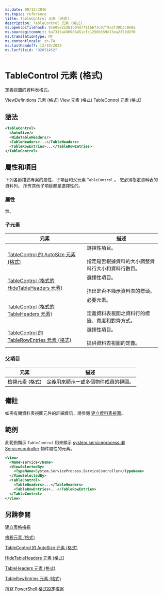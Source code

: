 ```yaml
---
ms.date: 09/13/2016
ms.topic: reference
title: TableControl 元素 (格式)
description: TableControl 元素 (格式)
ms.openlocfilehash: 93e05e22d61504d7781b6f3c07f9a3fd0b3c9e8a
ms.sourcegitcommit: ba7315a496986451cfc1296b659d73ea2373d3f0
ms.translationtype: MT
ms.contentlocale: zh-TW
ms.lasthandoff: 12/10/2020
ms.locfileid: "92651452"
---
```

# <a name="tablecontrol-element-format"></a>TableControl 元素 (格式)

定義視圖的資料表格式。

ViewDefinitions 元素 (格式) View 元素 (格式) TableControl 元素 (格式) 

## <a name="syntax"></a>語法

```xml
<TableControl>
  <AutoSize/>
  <HideTableHeaders/>
  <TableHeaders>...</TableHeaders>
  <TableRowEntries>...</TableRowEntries>
</TableControl>

```

## <a name="attributes-and-elements"></a>屬性和項目

下列各節描述專案的屬性、子項目和父元素 `TableControl` 。 您必須指定資料表的資料列。 所有其他子項目都是選擇性的。

### <a name="attributes"></a>屬性

無。

### <a name="child-elements"></a>子元素

|元素|描述|
|-------------|-----------------|
|[TableControl 的 AutoSize 元素 (格式)](./autosize-element-for-tablecontrol-format.md)|選擇性項目。<br /><br /> 指定是否根據資料的大小調整資料行大小和資料行數目。|
|[TableControl (格式的 HideTableHeaders 元素) ](./hidetableheaders-element-format.md)|選擇性項目。<br /><br /> 指出是否不顯示資料表的標頭。|
|[TableControl (格式的 TableHeaders 元素) ](./tableheaders-element-format.md)|必要元素。<br /><br /> 定義資料表視圖之資料行的標籤、寬度和對齊方式。|
|[TableControl 的 TableRowEntries 元素 (格式)](./tablerowentries-element-for-tablecontrol-format.md)|選擇性項目。<br /><br /> 提供資料表視圖的定義。|

### <a name="parent-elements"></a>父項目

|元素|描述|
|-------------|-----------------|
|[檢視元素 (格式)](./view-element-format.md)|定義用來顯示一或多個物件成員的視圖。|

## <a name="remarks"></a>備註

如需有關資料表視圖元件的詳細資訊，請參閱 [建立資料表視圖](./creating-a-table-view.md)。

## <a name="example"></a>範例

此範例顯示 `TableControl` 用來顯示 [system.serviceprocess.dll Servicecontroller](/dotnet/api/System.ServiceProcess.ServiceController) 物件屬性的元素。

```xml
<View>
  <Name>service</Name>
  <ViewSelectedBy>
    <TypeName>System.ServiceProcess.ServiceController</TypeName>
  </ViewSelectedBy>
  <TableControl>
    <TableHeaders>...</TableHeaders>
    <TableRowEntries>...</TableRowEntries>
  </TableControl>
</View>

```

## <a name="see-also"></a>另請參閱

[建立表格檢視](./creating-a-table-view.md)

[檢視元素 (格式)](./view-element-format.md)

[TableControl 的 AutoSize 元素 (格式)](./autosize-element-for-tablecontrol-format.md)

[HideTableHeaders 元素 (格式)](./hidetableheaders-element-format.md)

[TableHeaders 元素 (格式)](./tableheaders-element-format.md)

[TableRowEntries 元素 (格式) ](./tablerowentries-element-for-tablecontrol-format.md)

[撰寫 PowerShell 格式設定檔案](./writing-a-powershell-formatting-file.md)

